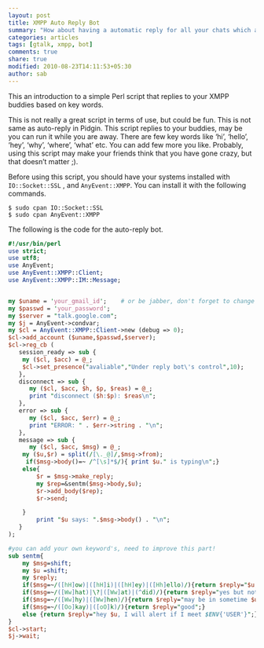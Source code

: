 ```yaml
---
layout: post
title: XMPP Auto Reply Bot
summary: "How about having a automatic reply for all your chats which are based on the XMPP? Even Gtalk is based on XMPP, and so many others too."
categories: articles
tags: [gtalk, xmpp, bot]
comments: true
share: true
modified: 2010-08-23T14:11:53+05:30
author: sab
---
```


This an introduction to a simple Perl script that replies to your XMPP buddies based on key words.

This is not really a great script in terms of use, but could be fun. This is not
same as auto-reply in Pidgin. This script replies to your buddies, may be you
can run it while you are away. There are few key words like ‘hi’, ‘hello’,
‘hey’, ‘why’, ‘where’, ‘what’ etc. You can add few more you like. Probably,
using this script may make your friends think that you have gone crazy, but that
doesn’t matter ;).

Before using this script, you should have your systems installed with
`IO::Socket::SSL` , and `AnyEvent::XMPP`. You can install it with the following
commands.

```console
$ sudo cpan IO::Socket::SSL
$ sudo cpan AnyEvent::XMPP
```

The following is the code for the auto-reply bot.

```perl
#!/usr/bin/perl
use strict;
use utf8;
use AnyEvent;
use AnyEvent::XMPP::Client;
use AnyEvent::XMPP::IM::Message;


my $uname = 'your_gmail_id';    # or be jabber, don't forget to change $server to jabber.org
my $passwd = 'your_password';
my $server = "talk.google.com";
my $j = AnyEvent->condvar;
my $cl = AnyEvent::XMPP::Client->new (debug => 0);
$cl->add_account ($uname,$passwd,$server);
$cl->reg_cb (
   session_ready => sub {
    my ($cl, $acc) = @_;
    $cl->set_presence("avaliable","Under reply bot\'s control",10);
   },
   disconnect => sub {
      my ($cl, $acc, $h, $p, $reas) = @_;
      print "disconnect ($h:$p): $reas\n";
   },
   error => sub {
      my ($cl, $acc, $err) = @_;
      print "ERROR: " . $err->string . "\n";
   },
   message => sub {
      my ($cl, $acc, $msg) = @_;
    my ($u,$r) = split(/[\._@]/,$msg->from);
     if($msg->body()=~ /^[\s]*$/){ print $u." is typing\n";}
    else{
        $r = $msg->make_reply;
        my $rep=&sentm($msg->body,$u);
        $r->add_body($rep);
        $r->send;

    }
        print "$u says: ".$msg->body() . "\n";
   }
);

#you can add your own keyword's, need to improve this part!
sub sentm{
    my $msg=shift;
    my $u =shift;
    my $reply;
    if($msg=~/([hH]ow)|([hH]i)|([hH]ey)|([Hh]ello)/){return $reply="$u, Hi.. How are you.. ";}
    if($msg=~/([Ww]hat)|\?|([Ww]at)|(^did)/){return $reply="yes but not really $u... :) ";}
    if($msg=~/([Ww]hy)|([Ww]hen)/){return $reply="may be in sometime $u.. :)";}
    if($msg=~/([Oo]kay)|([oO]k)/){return $reply="good";}
    else {return $reply="hey $u, I will alert if I meet $ENV{'USER'}";}
}
$cl->start;
$j->wait;
```
